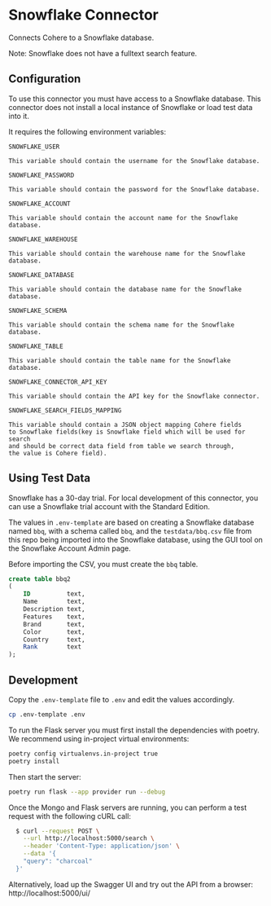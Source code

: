 # Snowflake Connector

Connects Cohere to a Snowflake database.

Note: Snowflake does not have a fulltext search feature.

## Configuration

To use this connector you must have access to a Snowflake database. This connector does
not install a local instance of Snowflake or load test data into it.

It requires the following environment variables:

```
SNOWFLAKE_USER

This variable should contain the username for the Snowflake database.
```

```
SNOWFLAKE_PASSWORD

This variable should contain the password for the Snowflake database.
```

```
SNOWFLAKE_ACCOUNT

This variable should contain the account name for the Snowflake database.
```

```
SNOWFLAKE_WAREHOUSE

This variable should contain the warehouse name for the Snowflake database.
```

```
SNOWFLAKE_DATABASE

This variable should contain the database name for the Snowflake database.
```

```
SNOWFLAKE_SCHEMA

This variable should contain the schema name for the Snowflake database.
```

```
SNOWFLAKE_TABLE

This variable should contain the table name for the Snowflake database.
```

```
SNOWFLAKE_CONNECTOR_API_KEY

This variable should contain the API key for the Snowflake connector.
```

```
SNOWFLAKE_SEARCH_FIELDS_MAPPING

This variable should contain a JSON object mapping Cohere fields
to Snowflake fields(key is Snowflake field which will be used for search
and should be correct data field from table we search through,
the value is Cohere field).
```

## Using Test Data

Snowflake has a 30-day trial. For local development of this connector, you can use a Snowflake trial account with the Standard Edition.

The values in `.env-template` are based on creating a Snowflake database named `bbq`, with a schema called
`bbq`, and the `testdata/bbq.csv` file from this repo being imported into the Snowflake database, using the
GUI tool on the Snowflake Account Admin page.

Before importing the CSV, you must create the `bbq` table.

```sql
create table bbq2
(
    ID          text,
    Name        text,
    Description text,
    Features    text,
    Brand       text,
    Color       text,
    Country     text,
    Rank        text
);
```

## Development

Copy the `.env-template` file to `.env` and edit the values accordingly.

```bash
cp .env-template .env
```

To run the Flask server you must first install the dependencies with poetry. We recommend using in-project
virtual environments:

```bash
poetry config virtualenvs.in-project true
poetry install
```

Then start the server:

```bash
poetry run flask --app provider run --debug
```

Once the Mongo and Flask servers are running, you can perform a test request with the following cURL call:

```bash
  $ curl --request POST \
    --url http://localhost:5000/search \
    --header 'Content-Type: application/json' \
    --data '{
    "query": "charcoal"
  }'
```

Alternatively, load up the Swagger UI and try out the API from a browser: http://localhost:5000/ui/
